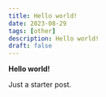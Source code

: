 ```yaml
---
title: Hello world!
date: 2023-08-29
tags: [other]
description: Hello world!
draft: false
---
```


**Hello world!**

Just a starter post.